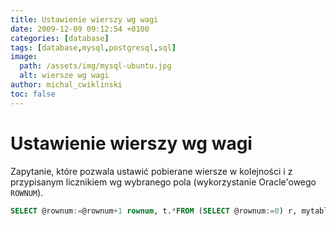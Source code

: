 ```yaml
---
title: Ustawienie wierszy wg wagi
date: 2009-12-09 09:12:54 +0100
categories: [database]
tags: [database,mysql,postgresql,sql]
image:
  path: /assets/img/mysql-ubuntu.jpg
  alt: wiersze wg wagi
author: michal_cwiklinski
toc: false
---
```


# Ustawienie wierszy wg wagi

Zapytanie, które pozwala ustawić pobierane wiersze w kolejności i z przypisanym licznikiem wg wybranego pola (wykorzystanie Oracle'owego `ROWNUM`).

```sql
SELECT @rownum:=@rownum+1 rownum, t.*FROM (SELECT @rownum:=0) r, mytable t;
```